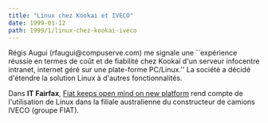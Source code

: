 ```yaml
---
title: "Linux chez Kookai et IVECO"
date: 1999-01-12
path: 1999/1/linux-chez-kookai-iveco
---
```


<P>
Régis Augui (rfaugui@compuserve.com) me signale une ``expérience réussie
en termes de coût et de fiabilité chez Kookaï d'un serveur infocentre
intranet, internet géré sur une plate-forme PC/Linux.''
La société a décidé d'étendre la solution Linux à d'autres fonctionnalités.
</P>

<P>
Dans <B>IT Fairfax</B>, <A HREF="http://www.it.fairfax.com.au/990112/industry/industry2.html">Fiat
keeps open mind on new platform</A> rend compte de l'utilisation de
Linux dans la filiale australienne du constructeur de camions IVECO
(groupe FIAT).
</P>


